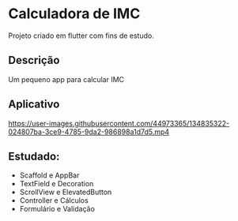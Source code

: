# Calculadora de IMC
Projeto criado em flutter com fins de estudo.

## Descrição
Um pequeno app para calcular IMC

## Aplicativo
https://user-images.githubusercontent.com/44973365/134835322-024807ba-3ce9-4785-9da2-986898a1d7d5.mp4

## Estudado:
- Scaffold e AppBar
- TextField e Decoration
- ScrollView e ElevatedButton
- Controller e Cálculos
- Formulário e Validação
